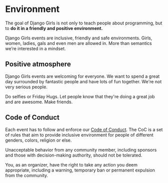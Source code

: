 # Environment

The goal of Django Girls is not only to teach people about programming, but to __do it in a friendly and positive environment.__

Django Girls events are inclusive, friendly and safe environments. Girls, women, ladies, gals and even men are allowed in. More than semantics we’re interested in a mindset.

## Positive atmosphere

Django Girls events are welcoming for everyone. We want to spend a great day surrounded by fantastic people and have lots of fun together. We're not very serious people.

Do selfies or Friday Hugs. Let people know that they're doing a great job and are awesome. Make friends.

## Code of Conduct

Each event has to follow and enforce our [Code of Conduct](http://djangogirls.org/coc/). The CoC is a set of rules that aim to provide inclusive environment for people of different genders, colors, religion or else.

Unacceptable behavior from any community member, including sponsors and those with decision-making authority, should not be tolerated.

You, as an organizer, have the right to take any action you deem appropriate, including a warning, temporary ban or permanent expulsion from the community.

